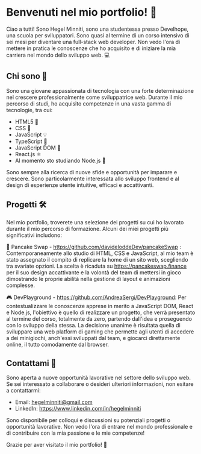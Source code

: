 # Benvenuti nel mio portfolio! 🚀

Ciao a tutti! Sono Hegel Minniti, sono una studentessa presso Develhope, una scuola per sviluppatori. 
Sono quasi al termine di un corso intensivo di sei mesi per diventare una full-stack web developer.
Non vedo l'ora di mettere in pratica le conoscenze che ho acquisito e di iniziare la mia carriera nel mondo dello sviluppo web. 💻

## Chi sono :blossom:

Sono una giovane appassionata di tecnologia con una forte determinazione nel crescere professionalmente come sviluppatrice web. Durante il mio percorso di studi, ho acquisito competenze in una vasta gamma di tecnologie, tra cui:

- HTML5 🧱
- CSS 🎨
- JavaScript :bulb:
- TypeScript 📝
- JavaScript DOM :dart:
- React.js ⚛️
- Al momento sto studiando Node.js 🚀

Sono sempre alla ricerca di nuove sfide e opportunità per imparare e crescere. Sono particolarmente interessata allo sviluppo frontend e al design di esperienze utente intuitive, efficaci e accattivanti.

## Progetti 🛠️

Nel mio portfolio, troverete una selezione dei progetti su cui ho lavorato durante il mio percorso di formazione. Alcuni dei miei progetti più significativi includono:

:rabbit2: Pancake Swap - https://github.com/davideloddeDev/pancakeSwap : Contemporaneamente allo studio di HTML, CSS e JavaScript, al mio team è stato assegnato il compito di replicare la home di un sito web, scegliendo tra svariate opzioni. La scelta è ricaduta su https://pancakeswap.finance per il suo design accattivante e la volontà del team di mettersi in gioco dimostrando le proprie abilità nella gestione di layout e animazioni complesse.

:video_game: DevPlayground - https://github.com/AndreaSergi/DevPlayground: Per contestualizzare le conoscenze apprese in merito a JavaScript DOM, React e Node.js, l'obiettivo è quello di realizzare un progetto, che verrà presentato al termine del corso, totalmente da zero, partendo dall'idea e proseguendo con lo sviluppo della stessa. La decisione unanime è risultata quella di sviluppare una web platform di gaming che permette agli utenti di accedere a dei minigiochi, anch'essi sviluppati dal team, e giocarci direttamente online, il tutto comodamente dal browser.


## Contattami 📧

Sono aperta a nuove opportunità lavorative nel settore dello sviluppo web. Se sei interessato a collaborare o desideri ulteriori informazioni, non esitare a contattarmi:

- Email: hegelminniti@gmail.com
- LinkedIn: https://www.linkedin.com/in/hegelminniti

Sono disponibile per colloqui e discussioni su potenziali progetti o opportunità lavorative. Non vedo l'ora di entrare nel mondo professionale e di contribuire con la mia passione e le mie competenze!

Grazie per aver visitato il mio portfolio! :wave:
